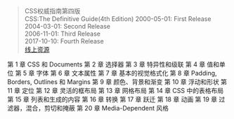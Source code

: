 > CSS权威指南第四版  
> CSS:The Definitive Guide(4th Edition)
> 2000-05-01: First Release  
> 2004-03-01: Second Release  
> 2006-11-01: Third Release  
> 2017-10-10: Fourth Release  
> [线上资源](https://github.com/gdut-yy/CSS-The-Definitive-Guide-4th-zh)

第 1 章 CSS 和 Documents
第 2 章 选择器
第 3 章 特异性和级联
第 4 章 值和单位
第 5 章 字体
第 6 章 文本属性
第 7 章 基本的视觉格式化
第 8 章 Padding, Borders, Outlines 和 Margins
第 9 章 颜色、背景和渐变
第 10 章 浮动和形状
第 11 章 定位
第 12 章 灵活的框布局
第 13 章 网格布局
第 14 章 CSS 中的表格布局
第 15 章 列表和生成的内容
第 16 章 转换
第 17 章 跃迁
第 18 章 动画
第 19 章 过滤器，混合，剪切和掩蔽
第 20 章 Media-Dependent 风格